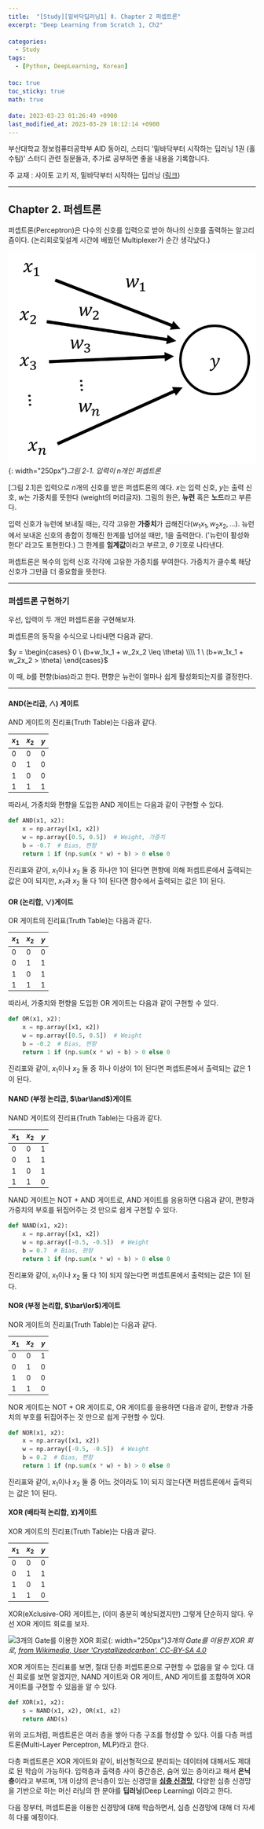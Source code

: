 ```yaml
---
title:  "[Study][밑바닥딥러닝1] Ⅱ. Chapter 2 퍼셉트론"
excerpt: "Deep Learning from Scratch 1, Ch2"

categories:
  - Study
tags:
  - [Python, DeepLearning, Korean]

toc: true
toc_sticky: true
math: true

date: 2023-03-23 01:26:49 +0900
last_modified_at: 2023-03-29 18:12:14 +0900
---
```

부산대학교 정보컴퓨터공학부 AID 동아리, 스터디 '밑바닥부터 시작하는 딥러닝 1권 (홀수팀)' 스터디 관련 질문들과, 추가로 공부하면 좋을 내용을 기록합니다.

주 교재 : 사이토 고키 저, 밑바닥부터 시작하는 딥러닝 ([링크](https://search.shopping.naver.com/book/catalog/32486532054?cat_id=50010921&frm=PBOKMOD&query=%EB%B0%91%EB%B0%94%EB%8B%A5%EB%B6%80%ED%84%B0+%EC%8B%9C%EC%9E%91%ED%95%98%EB%8A%94+%EB%94%A5%EB%9F%AC%EB%8B%9D&NaPm=ct%3Dlfjfev00%7Cci%3D63d2cbc6e28f9f3a3e6f6caff1ad43becd7611d1%7Ctr%3Dboknx%7Csn%3D95694%7Chk%3D6658236756ea9ddff6f3427c3aea96229d588096))

---

## Chapter 2. 퍼셉트론

퍼셉트론(Perceptron)은 다수의 신호를 입력으로 받아 하나의 신호를 출력하는 알고리즘이다. (논리회로및설계 시간에 배웠던 Multiplexer가 순간 생각났다.)

![그림 2-1. 입력이 n개인 퍼셉트론](/assets/img/2023/SCRATCH_1%20study/ch2/2-1.png){: width="250px"}_그림 2-1. 입력이 $n$개인 퍼셉트론_

[그림 2.1]은 입력으로 $n$개의 신호를 받은 퍼셉트론의 예다. $x$는 입력 신호, $y$는 출력 신호, $w$는 가중치를 뜻한다 (weight의 머리글자). 그림의 원은, **뉴런** 혹은 **노드**라고 부른다.

입력 신호가 뉴런에 보내질 때는, 각각 고유한 **가중치**가 곱해진다($w_1x_1, w_2x_2, ...$). 뉴런에서 보내온 신호의 총합이 정해진 한계를 넘어설 때만, 1을 출력한다. ('뉴런이 활성화한다' 라고도 표현한다.) 그 한계를 **임계값**이라고 부르고, $\theta$ 기호로 나타낸다.

퍼셉트론은 복수의 입력 신호 각각에 고유한 가중치를 부여한다. 가중치가 클수록 해당 신호가 그만큼 더 중요함을 뜻한다.

---

### 퍼셉트론 구현하기

우선, 입력이 두 개인 퍼셉트론을 구현해보자.

퍼셉트론의 동작을 수식으로 나타내면 다음과 같다.

$y = \begin{cases} 0 \ (b+w_1x_1 + w_2x_2 \leq \theta) \\\\ 1 \ (b+w_1x_1 + w_2x_2 > \theta) \end{cases}$

이 때, $b$를 편향(bias)라고 한다. 편향은 뉴런이 얼마나 쉽게 활성화되는지를 결정한다.

---

#### AND(논리곱, $\land$) 게이트

AND 게이트의 진리표(Truth Table)는 다음과 같다.

| $x_1$ | $x_2$ | $y$ |
| ------- | ------- | ----- |
| 0       | 0       | 0     |
| 0       | 1       | 0     |
| 1       | 0       | 0     |
| 1       | 1       | 1     |

따라서, 가중치와 편향을 도입한 AND 게이트는 다음과 같이 구현할 수 있다.

```python
def AND(x1, x2):
    x = np.array([x1, x2])
    w = np.array([0.5, 0.5])  # Weight, 가중치
    b = -0.7  # Bias, 편향
    return 1 if (np.sum(x * w) + b) > 0 else 0
```

진리표와 같이, $x_1$이나 $x_2$ 둘 중 하나만 1이 된다면 편향에 의해 퍼셉트론에서 출력되는 값은 0이 되지만, $x_1$과 $x_2$ 둘 다 1이 된다면 함수에서 출력되는 값은 1이 된다.

#### OR (논리합, $\lor$)게이트

OR 게이트의 진리표(Truth Table)는 다음과 같다.

| $x_1$ | $x_2$ | $y$ |
| ------- | ------- | ----- |
| 0       | 0       | 0     |
| 0       | 1       | 1     |
| 1       | 0       | 1     |
| 1       | 1       | 1     |

따라서, 가중치와 편향을 도입한 OR 게이트는 다음과 같이 구현할 수 있다.

```python
def OR(x1, x2):
    x = np.array([x1, x2])
    w = np.array([0.5, 0.5])  # Weight
    b = -0.2  # Bias, 편향
    return 1 if (np.sum(x * w) + b) > 0 else 0
```

진리표와 같이, $x_1$이나 $x_2$ 둘 중 하나 이상이 1이 된다면 퍼셉트론에서 출력되는 값은 1이 된다.

#### NAND (부정 논리곱, $\bar\land$)게이트

NAND 게이트의 진리표(Truth Table)는 다음과 같다.

| $x_1$ | $x_2$ | $y$ |
| ------- | ------- | ----- |
| 0       | 0       | 1     |
| 0       | 1       | 1     |
| 1       | 0       | 1     |
| 1       | 1       | 0     |

NAND 게이트는 NOT + AND 게이트로, AND 게이트를 응용하면 다음과 같이, 편향과 가중치의 부호를 뒤집어주는 것 만으로 쉽게 구현할 수 있다.

```python
def NAND(x1, x2):
    x = np.array([x1, x2])
    w = np.array([-0.5, -0.5])  # Weight
    b = 0.7  # Bias, 편향
    return 1 if (np.sum(x * w) + b) > 0 else 0
```

진리표와 같이, $x_1$이나 $x_2$ 둘 다 1이 되지 않는다면 퍼셉트론에서 출력되는 값은 1이 된다.

#### NOR (부정 논리합, $\bar\lor$)게이트

NOR 게이트의 진리표(Truth Table)는 다음과 같다.

| $x_1$ | $x_2$ | $y$ |
| ------- | ------- | ----- |
| 0       | 0       | 1     |
| 0       | 1       | 0     |
| 1       | 0       | 0     |
| 1       | 1       | 0     |

NOR 게이트는 NOT + OR 게이트로, OR 게이트를 응용하면 다음과 같이, 편향과 가중치의 부호를 뒤집어주는 것 만으로 쉽게 구현할 수 있다.

```python
def NOR(x1, x2):
    x = np.array([x1, x2])
    w = np.array([-0.5, -0.5])  # Weight
    b = 0.2  # Bias, 편향
    return 1 if (np.sum(x * w) + b) > 0 else 0
```

진리표와 같이, $x_1$이나 $x_2$ 둘 중 어느 것이라도 1이 되지 않는다면 퍼셉트론에서 출력되는 값은 1이 된다.

#### XOR (배타적 논리합, $\veebar$)게이트

XOR 게이트의 진리표(Truth Table)는 다음과 같다.

| $x_1$ | $x_2$ | $y$ |
| ------- | ------- | ----- |
| 0       | 0       | 0     |
| 0       | 1       | 1     |
| 1       | 0       | 1     |
| 1       | 1       | 0     |

XOR(eXclusive-OR) 게이트는, (이미 충분히 예상되겠지만) 그렇게 단순하지 않다. 우선 XOR 게이트 회로를 보자.

![3개의 Gate를 이용한 XOR 회로](https://upload.wikimedia.org/wikipedia/commons/a/a2/254px_3gate_XOR.jpg){: width="250px"}_3개의 Gate를 이용한 XOR 회로, [from Wikimedia, User &#39;Crystallizedcarbon&#39;. CC-BY-SA 4.0](https://commons.wikimedia.org/wiki/File:254px_3gate_XOR.jpg?uselang=ko)_

XOR 게이트는 진리표를 보면, 절대 단층 퍼셉트론으로 구현할 수 없음을 알 수 있다. 대신 회로를 보면 알겠지만, NAND 게이트와 OR 게이트, AND 게이트를 조합하여 XOR 게이트를 구현할 수 있음을 알 수 있다.

```python
def XOR(x1, x2):
    s = NAND(x1, x2), OR(x1, x2)
    return AND(s)
```

위의 코드처럼, 퍼셉트론은 여러 층을 쌓아 다층 구조를 형성할 수 있다. 이를 다층 퍼셉트론(Multi-Layer Perceptron, MLP)라고 한다.

다층 퍼셉트론은 XOR 게이트와 같이, 비선형적으로 분리되는 데이터에 대해서도 제대로 된 학습이 가능하다. 입력층과 출력층 사이 중간층은, 숨어 있는 층이라고 해서 **은닉층**이라고 부르며, 1개 이상의 은닉층이 있는 신경망을 [**심층 신경망**](https://terms.naver.com/entry.naver?docId=3686123&cid=42346&categoryId=42346), 다양한 심층 신경망을 기반으로 하는 머신 러닝의 한 분야를 **딥러닝**(Deep Learning) 이라고 한다.

다음 장부터, 퍼셉트론을 이용한 신경망에 대해 학습하면서, 심층 신경망에 대해 더 자세히 다룰 예정이다.
